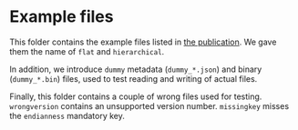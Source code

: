 # Example files

This folder contains the example files listed in [the publication](https://arxiv.org/abs/2211.11294).
We gave them the name of `flat` and `hierarchical`.

In addition, we introduce `dummy` metadata (`dummy_*.json`) and binary (`dummy_*.bin`) files, used to test reading and writing of actual files.

Finally, this folder contains a couple of wrong files used for testing.
`wrongversion` contains an unsupported version number.
`missingkey` misses the `endianness` mandatory key.